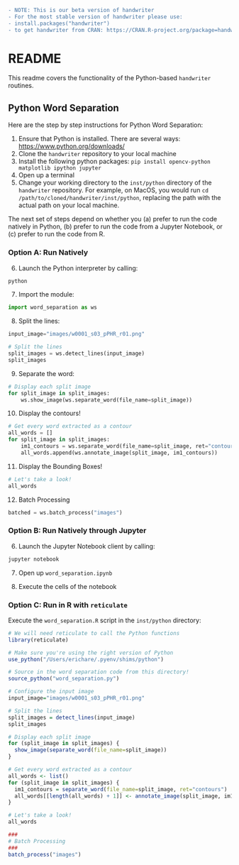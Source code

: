  ```diff 
 - NOTE: This is our beta version of handwriter
 - For the most stable version of handwriter please use:
 - install.packages("handwriter")
 - to get handwriter from CRAN: https://CRAN.R-project.org/package=handwriter 
 ```
 
# README

This readme covers the functionality of the Python-based `handwriter` routines.

## Python Word Separation

Here are the step by step instructions for Python Word Separation:

1. Ensure that Python is installed. There are several ways: https://www.python.org/downloads/
2. Clone the `handwriter` repository to your local machine
3. Install the following python packages: `pip install opencv-python matplotlib ipython jupyter`
4. Open up a terminal
5. Change your working directory to the `inst/python` directory of the `handwriter` repository. For example, on MacOS, you would run `cd /path/to/cloned/handwriter/inst/python`, replacing the path with the actual path on your local machine.

The next set of steps depend on whether you (a) prefer to run the code natively in Python, (b) prefer to run the code from a Jupyter Notebook, or (c) prefer to run the code from R.

### Option A: Run Natively

6. Launch the Python interpreter by calling: 

```bash
python
```

7. Import the module: 

```python
import word_separation as ws
```

8. Split the lines: 

```python
input_image="images/w0001_s03_pPHR_r01.png"

# Split the lines
split_images = ws.detect_lines(input_image)
split_images
```

9. Separate the word:

```python
# Display each split image
for split_image in split_images:
    ws.show_image(ws.separate_word(file_name=split_image))
```

10. Display the contours!

```python
# Get every word extracted as a contour
all_words = []
for split_image in split_images:
    im1_contours = ws.separate_word(file_name=split_image, ret="contours")
    all_words.append(ws.annotate_image(split_image, im1_contours))
```

11. Display the Bounding Boxes!

```python
# Let's take a look!
all_words
```

12. Batch Processing

```python
batched = ws.batch_process("images")
```

### Option B: Run Natively through Jupyter

6. Launch the Jupyter Notebook client by calling:

```bash
jupyter notebook
```

7. Open up `word_separation.ipynb`

8. Execute the cells of the notebook


### Option C: Run in R with `reticulate`

Execute the `word_separation.R` script in the `inst/python` directory:

```r
# We will need reticulate to call the Python functions
library(reticulate)

# Make sure you're using the right version of Python
use_python("/Users/erichare/.pyenv/shims/python")

# Source in the word separation code from this directory!
source_python("word_separation.py")

# Configure the input image
input_image="images/w0001_s03_pPHR_r01.png"

# Split the lines
split_images = detect_lines(input_image)
split_images

# Display each split image
for (split_image in split_images) {
  show_image(separate_word(file_name=split_image))
}

# Get every word extracted as a contour
all_words <- list()
for (split_image in split_images) {
  im1_contours = separate_word(file_name=split_image, ret="contours")
  all_words[[length(all_words) + 1]] <- annotate_image(split_image, im1_contours)
}

# Let's take a look!
all_words

###
# Batch Processing
###
batch_process("images")
```
